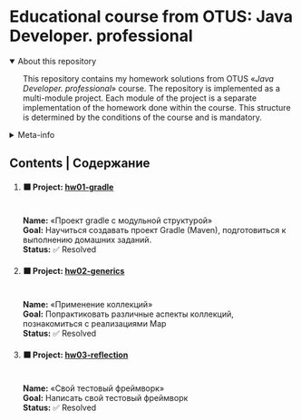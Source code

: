 <!DOCTYPE html>
<html lang="en">
<head>
    <meta charset="UTF-8">
</head>
<body>
<div class="main-content">
    <h1>Educational course from OTUS: Java Developer. professional</h1>
    <div class="about-repository">
        <details open>
            <summary>
                About this repository
            </summary>
            <ul>
                <p>
                    This repository contains my homework solutions from OTUS «<i>Java Developer. professional</i>» 
                    course. The repository is implemented as a multi-module project. Each module of the project is a
                    separate implementation of the homework done within the course.
                    This structure is determined by the conditions of the course and is mandatory.
                </p>
            </ul>
        </details>
    </div>
    <div class="about-repository">
        <details>
            <summary>
                Meta-info
            </summary>
            <ul>
                <b>Educational aim:</b> professional development
                <br><b>Duration:</b> (28.03.22 – 09.10.22) 7 months, 12 day
                <br><b>Course page:</b> <a href="https://otus.ru/lessons/java-professional/">otus java-professional</a>
                <br><b>Teaching Staff:</b>
                <ul>
                    <li>Сергей Петрелевич</li>
                    <li>Стрекалов Павел</li>
                    <li>Александр Оруджев</li>
                    <li>Вячеслав Лапин</li>
                    <li>Виталий Куценко</li>
                </ul>
            </ul>
        </details>
    </div>
    <div class="index">
        <h2>Contents | Содержание </h2>
        <ol>
            <li>
                <h4>⬛ Project: 
                    <a href="https://github.com/makhlov/2022-03-otus-java-makhlov/tree/main/hw01-gradle">
                         hw01-gradle
                    </a>
                </h4>
                <img src="https://img.shields.io/badge/Template project-informational?style=flat&color=white" alt=""/>
                <img src="https://img.shields.io/badge/Gradle-informational?style=flat&color=white" alt=""/>
                <img src="https://img.shields.io/badge/Guava-informational?style=flat&color=white" alt=""/>
                <br><b>Name:</b> «‎Проект gradle с модульной структурой»
                <br><b>Goal:</b> Научиться создавать проект Gradle (Maven), подготовиться к выполнению домашних заданий.
                <br><b>Status:</b> ✅ Resolved
            </li>
            <li>
                <h4>⬛ Project: 
                    <a href="https://github.com/makhlov/2022-03-otus-java-makhlov/tree/main/hw02-generics">
                         hw02-generics
                    </a>
                </h4>
                <img src="https://img.shields.io/badge/Collections-informational?style=flat&color=white" alt=""/>
                <img src="https://img.shields.io/badge/Generics-informational?style=flat&color=white" alt=""/>
                <br><b>Name:</b> «‎Применение коллекций»
                <br><b>Goal:</b> Попрактиковать различные аспекты коллекций, познакомиться с реализациями Map
                <br><b>Status:</b> ✅ Resolved
            </li>
            <li>
                <h4>⬛ Project: 
                    <a href="https://github.com/makhlov/2022-03-otus-java-makhlov/tree/main/hw03-reflection">
                         hw03-reflection
                    </a>
                </h4>
                <img src="https://img.shields.io/badge/Reflection_API-informational?style=flat&color=white" alt=""/>
                <img src="https://img.shields.io/badge/Annotation-informational?style=flat&color=white" alt=""/>
                <br><b>Name:</b> «‎Свой тестовый фреймворк»
                <br><b>Goal:</b> Написать свой тестовый фреймворк
                <br><b>Status:</b> ✅ Resolved
            </li>
        </ol>
    </div>
</div>
</body>
</html>